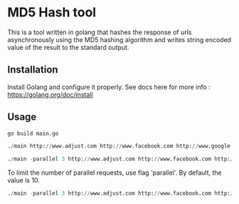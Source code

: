 # MD5 Hash tool

This is a tool written in golang that hashes the response of urls asynchronously using the MD5 hashing algorithm and writes string encoded value of the result to the standard output.

## Installation

Install Golang and configure it properly. See docs here for more info : 
https://golang.org/doc/install

## Usage

```python
go build main.go

./main http://www.adjust.com http://www.facebook.com http://www.google.com

./main -parallel 3 http://www.adjust.com http://www.facebook.com http://www.google.com
```

To limit the number of parallel requests, use flag 'parallel'. By default, the value is 10.

```python
./main -parallel 3 http://www.adjust.com http://www.facebook.com http://www.google.com
```
